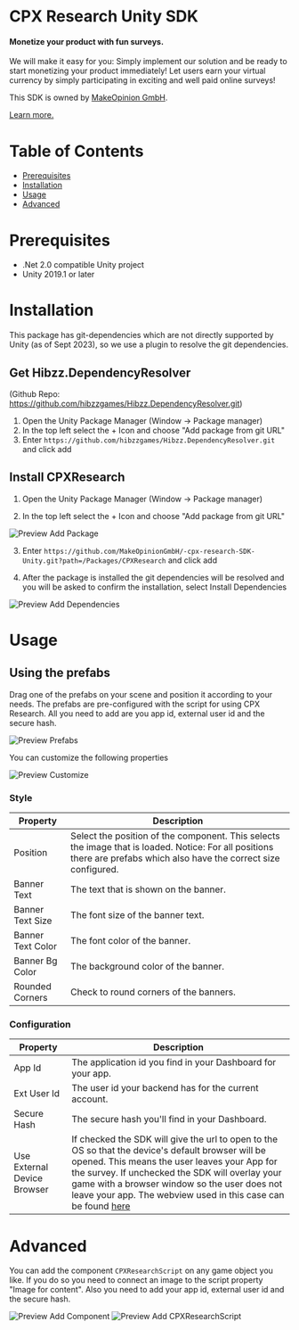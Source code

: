 # CPX Research Unity SDK

#### Monetize your product with fun surveys.

We will make it easy for you: Simply implement our solution and be ready to start monetizing your product immediately!
Let users earn your virtual currency by simply participating in exciting and well paid online surveys!

This SDK is owned by [MakeOpinion GmbH](http://www.makeopinion.com).

[Learn more.](https://cpx-research.com/)

# Table of Contents

- [Prerequisites](#prerequisites)
- [Installation](#installation)
- [Usage](#usage)
- [Advanced](#advanced)

# Prerequisites

- .Net 2.0 compatible Unity project
- Unity 2019.1 or later

# Installation

This package has git-dependencies which are not directly supported by Unity (as of Sept 2023), so we use a plugin to resolve the git dependencies.

## Get Hibzz.DependencyResolver
(Github Repo: https://github.com/hibzzgames/Hibzz.DependencyResolver.git)

1. Open the Unity Package Manager (Window -> Package manager)
2. In the top left select the + Icon and choose "Add package from git URL"
3. Enter ```https://github.com/hibzzgames/Hibzz.DependencyResolver.git``` and click add

## Install CPXResearch

1. Open the Unity Package Manager (Window -> Package manager)

2. In the top left select the + Icon and choose "Add package from git URL"

![Preview Add Package](img/install_1.png)

3. Enter ```https://github.com/MakeOpinionGmbH/-cpx-research-SDK-Unity.git?path=/Packages/CPXResearch``` and click add

4. After the package is installed the git dependencies will be resolved and you will be asked to confirm the installation, select Install Dependencies

![Preview Add Dependencies](img/install_2.png)


# Usage

## Using the prefabs

Drag one of the prefabs on your scene and position it according to your needs. The prefabs are pre-configured with the script for using CPX Research. All you need to add are you app id, external user id and the secure hash.

![Preview Prefabs](img/use_1.png)

You can customize the following properties

![Preview Customize](img/use_2.png)

### Style
| Property    | Description |
| -------- | ------- |
| Position  | Select the position of the component. This selects the image that is loaded. Notice: For all positions there are prefabs which also have the correct size configured.    |
| Banner Text | The text that is shown on the banner.     |
| Banner Text Size    | The font size of the banner text.    |
| Banner Text Color | The font color of the banner.
| Banner Bg Color | The background color of the banner.
| Rounded Corners | Check to round corners of the banners.

### Configuration
| Property    | Description |
| -------- | ------- |
| App Id | The application id you find in your Dashboard for your app.
| Ext User Id | The user id your backend has for the current account.
| Secure Hash | The secure hash you'll find in your Dashboard.
| Use External Device Browser | If checked the SDK will give the url to open to the OS so that the device's default browser will be opened. This means the user leaves your App for the survey. If unchecked the SDK will overlay your game with a browser window so the user does not leave your app. The webview used in this case can be found [here](https://github.com/gree/unity-webview)

# Advanced

You can add the component ```CPXResearchScript``` on any game object you like. If you do so you need to connect an image to the script property "Image for content". Also you need to add your app id, external user id and the secure hash.

![Preview Add Component](img/use_3.png)
![Preview Add CPXResearchScript](img/use_4.png)